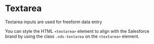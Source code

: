 # Textarea

Textarea inputs are used for freeform data entry

You can style the HTML `<textarea>` element to align with the
Salesforce brand by using the class `.nds-textarea` on the `<textarea>` element.
